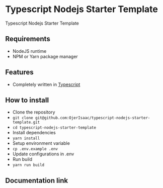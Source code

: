 # Typescript Nodejs Starter Template
Typescript Nodejs Starter Template

## Requirements
- NodeJS runtime
- NPM or Yarn package manager

## Features
- Completely written in [Typescript](https://typescriptlang.org/)

## How to install
- Clone the repository
- `git clone git@github.com:OjerIsaac/typescript-nodejs-starter-template.git`
- `cd typescript-nodejs-starter-template`
- Install dependencies
- `yarn install`
- Setup environment variable
- `cp .env.example .env`
- Update configurations in .env
- Run build
- `yarn run build`

## Documentation link

